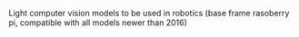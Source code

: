 Light computer vision models to be used in robotics (base frame rasoberry pi, compatible with all models newer than 2016)
